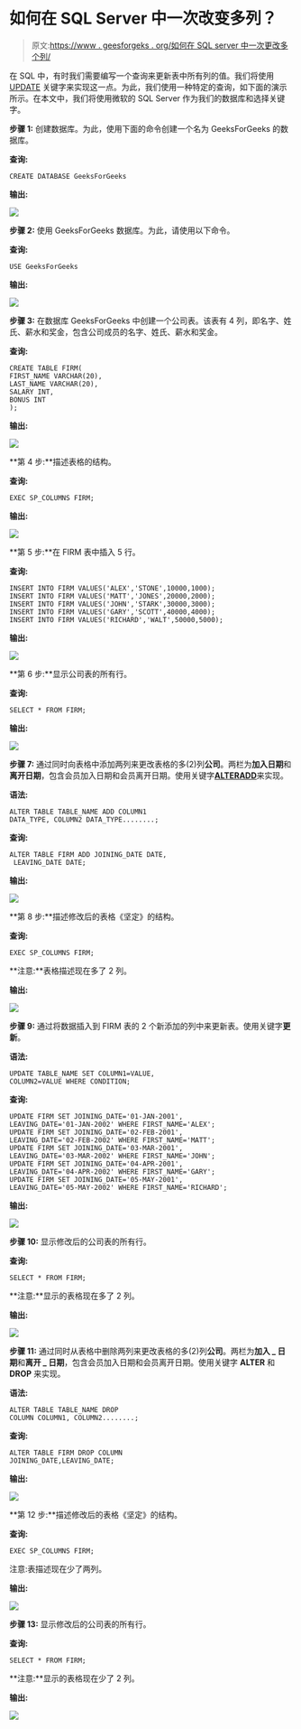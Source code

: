 # 如何在 SQL Server 中一次改变多列？

> 原文:[https://www . geesforgeks . org/如何在 SQL server 中一次更改多个列/](https://www.geeksforgeeks.org/how-to-alter-multiple-columns-at-once-in-sql-server/)

在 SQL 中，有时我们需要编写一个查询来更新表中所有列的值。我们将使用 [UPDATE](https://www.geeksforgeeks.org/sql-update-statement/) 关键字来实现这一点。为此，我们使用一种特定的查询，如下面的演示所示。在本文中，我们将使用微软的 SQL Server 作为我们的数据库和选择关键字。

**步骤 1:** 创建数据库。为此，使用下面的命令创建一个名为 GeeksForGeeks 的数据库。

**查询:**

```
CREATE DATABASE GeeksForGeeks
```

**输出:**

![](img/3349e95bc7e34c08376e8a53ccf42a9d.png)

**步骤 2:** 使用 GeeksForGeeks 数据库。为此，请使用以下命令。

**查询:**

```
USE GeeksForGeeks
```

**输出:**

![](img/9646c403e1fc33bcb3e20edabdcf4fe8.png)

**步骤 3:** 在数据库 GeeksForGeeks 中创建一个公司表。该表有 4 列，即名字、姓氏、薪水和奖金，包含公司成员的名字、姓氏、薪水和奖金。

**查询:**

```
CREATE TABLE FIRM(
FIRST_NAME VARCHAR(20),
LAST_NAME VARCHAR(20),
SALARY INT,
BONUS INT
);
```

**输出:**

![](img/3c125cde2486bb709517dbe3d61c4bcc.png)

**第 4 步:**描述表格的结构。

**查询:**

```
EXEC SP_COLUMNS FIRM;
```

**输出:**

![](img/5ea5a34068ae426220af7c9a9b454dd6.png)

**第 5 步:**在 FIRM 表中插入 5 行。

**查询:**

```
INSERT INTO FIRM VALUES('ALEX','STONE',10000,1000);
INSERT INTO FIRM VALUES('MATT','JONES',20000,2000);
INSERT INTO FIRM VALUES('JOHN','STARK',30000,3000);
INSERT INTO FIRM VALUES('GARY','SCOTT',40000,4000);
INSERT INTO FIRM VALUES('RICHARD','WALT',50000,5000);
```

**输出:**

![](img/22829eb87d705186f87f1e00e251d97b.png)

**第 6 步:**显示公司表的所有行。

**查询:**

```
SELECT * FROM FIRM;
```

**输出:**

![](img/683aeced3ff482bdcbb7d485f3c775d9.png)

**步骤 7:** 通过同时向表格中添加两列来更改表格的多(2)列**公司**。两栏为**加入日期**和**离开日期**，包含会员加入日期和会员离开日期。使用关键字[**ALTER**](https://www.geeksforgeeks.org/sql-alter-add-drop-modify/)[**ADD**](https://www.geeksforgeeks.org/sql-alter-add-drop-modify/)来实现。

**语法:**

```
ALTER TABLE TABLE_NAME ADD COLUMN1 
DATA_TYPE, COLUMN2 DATA_TYPE........;
```

**查询:**

```
ALTER TABLE FIRM ADD JOINING_DATE DATE,
 LEAVING_DATE DATE;
```

**输出:**

![](img/9e950d6bd3b601e5fa454e896ebcdc57.png)

**第 8 步:**描述修改后的表格《坚定》的结构。

**查询:**

```
EXEC SP_COLUMNS FIRM;
```

**注意:**表格描述现在多了 2 列。

**输出:**

![](img/eb12426b9994be18143aa170c5f3fc64.png)

**步骤 9:** 通过将数据插入到 FIRM 表的 2 个新添加的列中来更新表。使用关键字**更新**。

**语法:**

```
UPDATE TABLE_NAME SET COLUMN1=VALUE,
COLUMN2=VALUE WHERE CONDITION;
```

**查询:**

```
UPDATE FIRM SET JOINING_DATE='01-JAN-2001',
LEAVING_DATE='01-JAN-2002' WHERE FIRST_NAME='ALEX';
UPDATE FIRM SET JOINING_DATE='02-FEB-2001',
LEAVING_DATE='02-FEB-2002' WHERE FIRST_NAME='MATT';
UPDATE FIRM SET JOINING_DATE='03-MAR-2001',
LEAVING_DATE='03-MAR-2002' WHERE FIRST_NAME='JOHN';
UPDATE FIRM SET JOINING_DATE='04-APR-2001',
LEAVING_DATE='04-APR-2002' WHERE FIRST_NAME='GARY';
UPDATE FIRM SET JOINING_DATE='05-MAY-2001',
LEAVING_DATE='05-MAY-2002' WHERE FIRST_NAME='RICHARD';
```

**输出:**

![](img/d71c4e1f184593d25c591450a6883bb0.png)

**步骤 10:** 显示修改后的公司表的所有行。

**查询:**

```
SELECT * FROM FIRM;
```

**注意:**显示的表格现在多了 2 列。

**输出:**

![](img/8a0a16b0ca9395e092b8648430da3e72.png)

**步骤 11:** 通过同时从表格中删除两列来更改表格的多(2)列**公司**。两栏为**加入 _ 日期**和**离开 _ 日期**，包含会员加入日期和会员离开日期。使用关键字 **ALTER** 和 **DROP** 来实现。

**语法:**

```
ALTER TABLE TABLE_NAME DROP 
COLUMN COLUMN1, COLUMN2........;
```

**查询:**

```
ALTER TABLE FIRM DROP COLUMN
JOINING_DATE,LEAVING_DATE;
```

**输出:**

![](img/6a549d5e6811f10b35c0e0429aeac9e9.png)

**第 12 步:**描述修改后的表格《坚定》的结构。

**查询:**

```
EXEC SP_COLUMNS FIRM;
```

注意:表描述现在少了两列。

**输出:**

![](img/92d339c36da063308773d271672ebaf3.png)

**步骤 13:** 显示修改后的公司表的所有行。

**查询:**

```
SELECT * FROM FIRM;
```

**注意:**显示的表格现在少了 2 列。

**输出:**

![](img/683aeced3ff482bdcbb7d485f3c775d9.png)